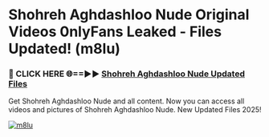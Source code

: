 # Shohreh Aghdashloo Nude Original Videos 0nlyFans Leaked - Files Updated! (m8lu)

<h3>🔴 CLICK HERE 🌐==►► <a href="https://tinyurl.com/y5r63du9" rel="nofollow">Shohreh Aghdashloo Nude Updated Files</a></h3>

Get Shohreh Aghdashloo Nude and all content. Now you can access all videos and pictures of Shohreh Aghdashloo Nude. New Updated Files 2025!

[![m8lu](https://i.imgur.com/UVo9nyh.gif)](https://tinyurl.com/y5r63du9)